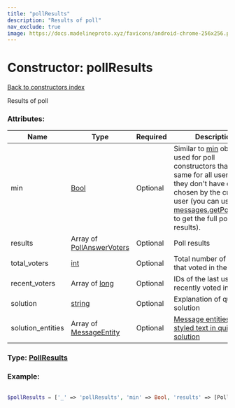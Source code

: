 ```yaml
---
title: "pollResults"
description: "Results of poll"
nav_exclude: true
image: https://docs.madelineproto.xyz/favicons/android-chrome-256x256.png
---
```

# Constructor: pollResults  
[Back to constructors index](/API_docs/constructors/index.html)



Results of poll

### Attributes:

| Name     |    Type       | Required | Description |
|----------|---------------|----------|-------------|
|min|[Bool](/API_docs/types/Bool.html) | Optional|Similar to [min](https://core.telegram.org/api/min) objects, used for poll constructors that are the same for all users so they don't have option chosen by the current user (you can use [messages.getPollResults](../methods/messages.getPollResults.html) to get the full poll results).|
|results|Array of [PollAnswerVoters](/API_docs/types/PollAnswerVoters.html) | Optional|Poll results|
|total\_voters|[int](/API_docs/types/int.html) | Optional|Total number of people that voted in the poll|
|recent\_voters|Array of [long](/API_docs/types/long.html) | Optional|IDs of the last users that recently voted in the poll|
|solution|[string](/API_docs/types/string.html) | Optional|Explanation of quiz solution|
|solution\_entities|Array of [MessageEntity](/API_docs/types/MessageEntity.html) | Optional|[Message entities for styled text in quiz solution](https://core.telegram.org/api/entities)|



### Type: [PollResults](/API_docs/types/PollResults.html)


### Example:

```php

$pollResults = ['_' => 'pollResults', 'min' => Bool, 'results' => [PollAnswerVoters, PollAnswerVoters], 'total_voters' => int, 'recent_voters' => [long, long], 'solution' => 'string', 'solution_entities' => [MessageEntity, MessageEntity]];
```  
